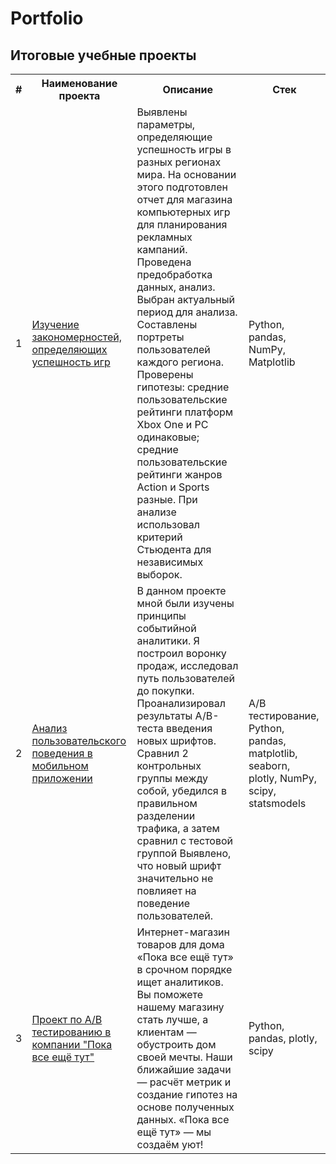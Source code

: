 # Portfolio
## Итоговые учебные проекты
<head>
  <meta charset="utf-8">
  
 </head> 
 <body>
  <table>
   <tr>
     <th>#</th>
     <th>Наименование проекта</th>
     <th>Описание</th>
     <th>Стек</th>
   </tr>
   <tr>
     <td>1</td>
     <td><a href="https://github.com/MiLo1109/Portfolio/tree/main/Success%20of%20games">Изучение закономерностей, определяющих успешность игр</a></td>
     <td>Выявлены параметры, определяющие успешность игры в разных регионах мира. На
основании этого подготовлен отчет для магазина компьютерных игр для планирования
рекламных кампаний. Проведена предобработка данных, анализ. Выбран актуальный
период для анализа. Составлены портреты пользователей каждого региона. Проверены
гипотезы: средние пользовательские рейтинги платформ Xbox One и PC одинаковые;
средние пользовательские рейтинги жанров Action и Sports разные. При анализе использовал критерий Стьюдента для независимых выборок.</td>
     <td>Python, pandas, NumPy, Matplotlib</td>
   </tr>
    <tr>
     <td>2</td>
     <td><a href="https://github.com/MiLo1109/Portfolio/tree/main/MobileApp%20User%20analysis">Анализ пользовательского поведения в мобильном приложении</a></td>
     <td>В данном проекте мной были изучены принципы событийной аналитики. Я построил
воронку продаж, исследовал путь пользователей до покупки. Проанализировал
результаты A/B-теста введения новых шрифтов. Сравнил 2 контрольных группы между
собой, убедился в правильном разделении трафика, а затем сравнил с тестовой группой
Выявлено, что новый шрифт значительно не повлияет на поведение пользователей.</td>
     <td>A/B тестирование, Python, pandas, matplotlib, seaborn, plotly, NumPy, scipy, statsmodels</td>
   </tr>
     <tr>
     <td>3</td>
     <td><a href="https://github.com/MiLo1109/Portfolio/tree/main/AB%20test">Проект по А/B тестированию в компании "Пока все ещё тут"</a></td>
     <td>Интернет-магазин товаров для дома «Пока все ещё тут» в срочном порядке ищет аналитиков. Вы поможете нашему магазину стать лучше, а клиентам — обустроить дом своей мечты. Наши ближайшие задачи — расчёт метрик и создание гипотез на основе полученных данных.
«Пока все ещё тут» — мы создаём уют!</td>
     <td>Python, pandas, plotly, scipy</td>
   </tr>
  </table>
 </body>
